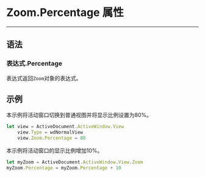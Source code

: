# Zoom.Percentage 属性
            
---

## 语法

### 表达式.Percentage

表达式返回`Zoom`对象的表达式。

## 示例

本示例将活动窗口切换到普通视图并将显示比例设置为80%。

```javascript
let view = ActiveDocument.ActiveWindow.View
    view.Type = wdNormalView
    view.Zoom.Percentage = 80
```

本示例将活动窗口的显示比例增加10%。

```javascript
let myZoom = ActiveDocument.ActiveWindow.View.Zoom
myZoom.Percentage = myZoom.Percentage + 10
```
